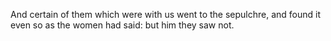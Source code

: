 And certain of them which were with us went to the sepulchre, and found it even so as the women had said: but him they saw not.
